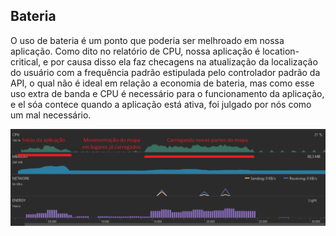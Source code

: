 ## Bateria
O uso de bateria é um ponto que poderia ser melhroado em nossa aplicação. Como dito no relatório de CPU, nossa aplicação é location-critical, e por causa disso ela faz checagens na atualização da localização do usuário com a frequência padrão estipulada pelo controlador padrão da API, o qual não é ideal em relação a economia de bateria, mas como esse uso extra de banda e CPU é necessário para o funcionamento da aplicação, e el sóa contece quando a aplicação está ativa, foi julgado por nós como um mal necessário.

![Image](android_profiler_capture.png)